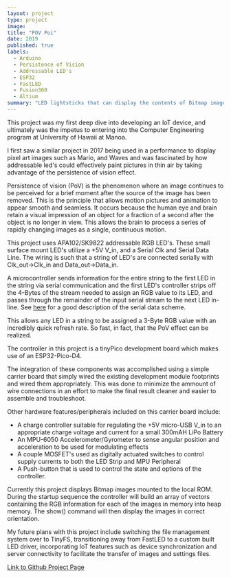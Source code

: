 ```yaml
---
layout: project
type: project
image: 
title: "POV Poi"
date: 2019
published: true
labels:
  - Arduino
  - Persistence of Vision
  - Addressable LED's
  - ESP32
  - FastLED
  - Fusion360
  - Altium
summary: "LED lightsticks that can display the contents of Bitmap images as they move through space the Persistence of Vision effect"
---
```

This project was my first deep dive into developing an IoT device, and ultimately was the impetus to entering into the Computer Engineering program at University of Hawaii at Manoa.

I first saw a similar project in 2017 being used in a performance to display pixel art images such as Mario, and Waves and was fascinated by how addressable led's could effectively paint pictures in thin air by taking advantage of the persistence of vision effect.  

Persistence of vision (PoV) is the phenomenon where an image continues to be perceived for a brief moment after the source of the image has been removed. This is the principle that allows motion pictures and animation to appear smooth and seamless. It occurs because the human eye and brain retain a visual impression of an object for a fraction of a second after the object is no longer in view. This allows the brain to process a series of rapidly changing images as a single, continuous motion.

This project uses APA102/SK9822 addressable RGB LED's.  These small surface mount LED's utilize a +5V V_in, and a Serial Clk and Serial Data Line.  The wiring is such that a string of LED's are connected serially with Clk_out->Clk_in and Data_out->Data_in.  

A microcontroller sends information for the entire string to the first LED in the string via serial communication and the first LED's controller strips off the 4-Bytes of the stream needed to assign an RGB value to its LED, and passes through the remainder of the input serial stream to the next LED in-line.  See [here](https://cpldcpu.wordpress.com/2014/11/30/understanding-the-apa102-superled/) for a good description of the serial data scheme.

This allows any LED in a string to be assigned a 3-Byte RGB value with an incredibly quick refresh rate.  So fast, in fact, that the PoV effect can be realized.

The controller in this project is a tinyPico development board which makes use of an ESP32-Pico-D4.  

The integration of these components was accomplished using a simple carrier board that simply wired the existing development module footprints and wired them appropriately.  This was done to minimize the ammount of wire connections in an effort to make the final result cleaner and easier to assemble and troubleshoot.

Other hardware features/peripherals included on this carrier board include:
- A charge controller suitable for regulating the +5V micro-USB V_in to an appropriate charge voltage and current for a small 300mAH LiPo Battery
- An MPU-6050 Accelerometer/Gyrometer to sense angular position and acceleration to be used for modulating effects
- A couple MOSFET's used as digitally actuated switches to control supply currents to both the LED Strip and MPU Peripheral
- A Push-button that is used to control the state and options of the controller.

Currently this project displays Bitmap images mounted to the local ROM.  During the startup sequence the controller will build an array of vectors containing the RGB information for each of the images in memory into heap memory.  The show() command will then display the images in correct orientation.

My future plans with this project include switching the file management system over to TinyFS, transitioning away from FastLED to a custom built LED driver, incorporating IoT features such as device synchronization and server connectivity to facilitate the transfer of images and settings files.

[Link to Github Project Page](https://github.com/CalebMueller-UH/pov-poi)

